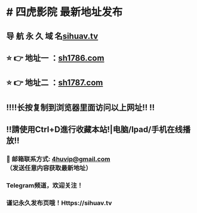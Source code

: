 # # 四虎影院 最新地址发布 
## 导 航 永 久 域 名[sihuav.tv](https://sh1786.com:8888/?channel=boke1)
## ⭐️ 👉 地址一 ：[sh1786.com](https://sh1786.com:8888/?channel=boke1)
## ⭐️ 👉 地址二 ：[sh1787.com](https://sh1787.com:8888/?channel=boke1)
## ‼️‼️长按复制到浏览器里面访问以上网址‼️  ‼️
## ‼️請使用Ctrl+D進行收藏本站!|电脑/Ipad/手机在线播放‼️
### 📧 邮箱联系方式: 4huvip@gmail.com （发送任意内容获取最新地址）
### Telegram频道，欢迎关注！
### 谨记永久发布页哦！Https://sihuav.tv
